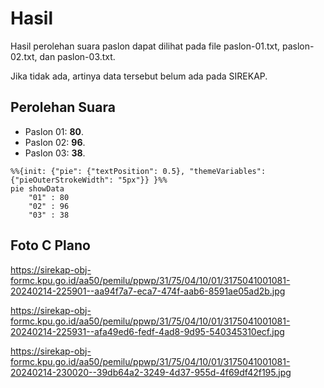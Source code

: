 # Hasil

Hasil perolehan suara paslon dapat dilihat pada file paslon-01.txt, paslon-02.txt, dan paslon-03.txt.

Jika tidak ada, artinya data tersebut belum ada pada SIREKAP.

## Perolehan Suara

 * Paslon 01: **80**.
 * Paslon 02: **96**.
 * Paslon 03: **38**.

```mermaid
%%{init: {"pie": {"textPosition": 0.5}, "themeVariables": {"pieOuterStrokeWidth": "5px"}} }%%
pie showData
    "01" : 80
    "02" : 96
    "03" : 38
```
## Foto C Plano

https://sirekap-obj-formc.kpu.go.id/aa50/pemilu/ppwp/31/75/04/10/01/3175041001081-20240214-225901--aa94f7a7-eca7-474f-aab6-8591ae05ad2b.jpg

https://sirekap-obj-formc.kpu.go.id/aa50/pemilu/ppwp/31/75/04/10/01/3175041001081-20240214-225931--afa49ed6-fedf-4ad8-9d95-540345310ecf.jpg

https://sirekap-obj-formc.kpu.go.id/aa50/pemilu/ppwp/31/75/04/10/01/3175041001081-20240214-230020--39db64a2-3249-4d37-955d-4f69df42f195.jpg
